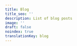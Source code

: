 ```yaml
---
title: Blog
title_seo: ''
description: List of blog posts
image: ''
draft: false
noindex: true
translationKey: blog
---
```

